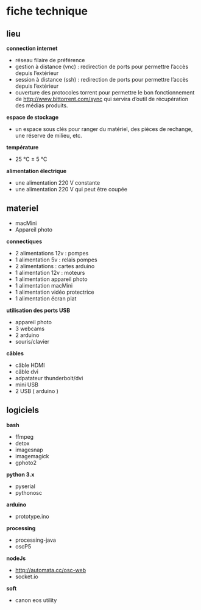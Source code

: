 # fiche technique

## lieu
**connection internet**

- réseau filaire de préférence
- gestion à distance (vnc) : redirection de ports pour permettre l’accès depuis l’extérieur 
- session à distance (ssh) : redirection de ports pour permettre l’accès depuis l’extérieur
- ouverture des protocoles torrent pour permettre le bon fonctionnement de <http://www.bittorrent.com/sync> qui servira d’outil de récupération des médias produits.

**espace de stockage**

- un espace sous clés pour ranger du matériel, des pièces de rechange, une réserve de milieu, etc.

**température**

- 25 °C ± 5 °C

**alimentation électrique**
- une alimentation 220 V constante
- une alimentation 220 V qui peut être coupée

## materiel

- macMini 
- Appareil photo

**connectiques**

- 2 alimentations 12v : pompes
- 1 alimentation 5v : relais pompes 
- 2 alimentations : cartes arduino
- 1 alimentation 12v : moteurs
- 1 alimentation appareil photo
- 1 alimentation macMini
- 1 alimentation vidéo protectrice
- 1 alimentation écran plat

**utilisation des ports USB**

- appareil photo
- 3 webcams
- 2 arduino
- souris/clavier

**câbles**
- câble HDMI
- câble dvi
- adpatateur thunderbolt/dvi
- mini USB
- 2 USB ( arduino )

## logiciels

**bash**
- ffmpeg
- detox
- imagesnap
- imagemagick
- gphoto2

**python 3.x**
- pyserial
- pythonosc

**arduino**
- prototype.ino

**processing**
- processing-java
- oscP5

**nodeJs**
- http://automata.cc/osc-web
- socket.io

**soft**
- canon eos utility
